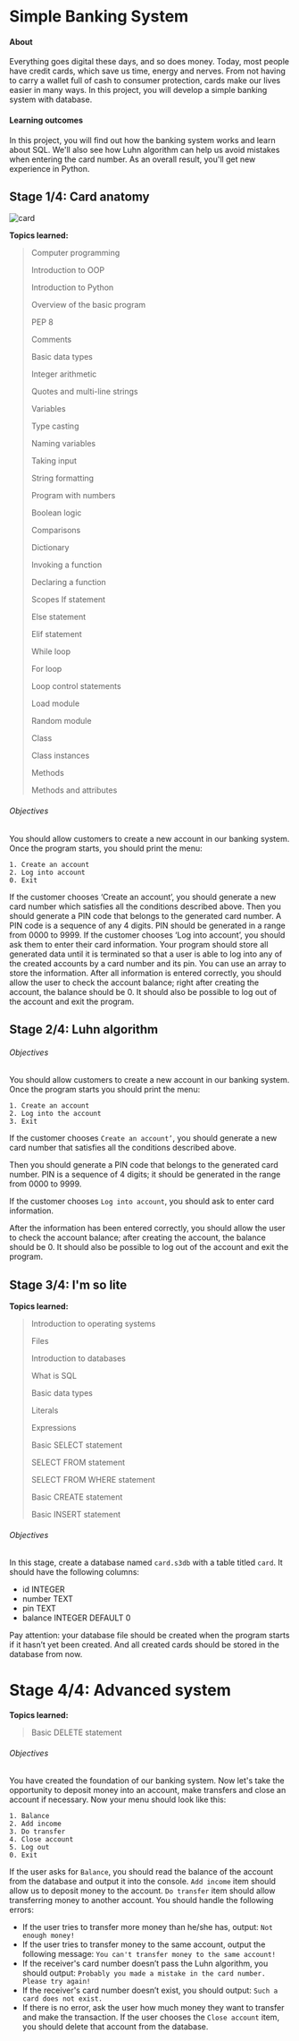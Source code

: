 # Simple Banking System

#### About

Everything goes digital these days, and so does money. Today, most people have credit cards, which save us time, energy and nerves. From not having to carry a wallet full of cash to consumer protection, cards make our lives easier in many ways. In this project, you will develop a simple banking system with database.

#### Learning outcomes
In this project, you will find out how the banking system works and learn about SQL. We'll also see how Luhn algorithm can help us avoid mistakes when entering the card number. As an overall result, you'll get new experience in Python.

## Stage 1/4: Card anatomy

![card](https://user-images.githubusercontent.com/56825295/122482935-2f668480-cfda-11eb-87f9-905ea182e6d9.png)

 **Topics learned:**

> Computer programming
> 
> Introduction to OOP
> 
> Introduction to Python
> 
> Overview of the basic program
>
> PEP 8
>
> Comments
>
> Basic data types
>
> Integer arithmetic
> 
> Quotes and multi-line strings
>
> Variables
>
> Type casting
>
> Naming variables
> 
> Taking input
>
> String formatting
>
> Program with numbers
> 
> Boolean logic
>
> Comparisons
>
> Dictionary
>
>Invoking a function
>
> Declaring a function
>
> Scopes
> If statement
>
> Else statement
>
> Elif statement
>
> While loop
>
> For loop
>
> Loop control statements
>
> Load module
>
> Random module
>
> Class
>
> Class instances
>
> Methods
> 
> Methods and attributes

###### Objectives

You should allow customers to create a new account in our banking system.
Once the program starts, you should print the menu:
```
1. Create an account
2. Log into account
0. Exit

```

If the customer chooses ‘Create an account’, you should generate a new card number which satisfies all the conditions described above. Then you should generate a PIN code that belongs to the generated card number. A PIN code is a sequence of any 4 digits. PIN should be generated in a range from 0000 to 9999.
If the customer chooses ‘Log into account’, you should ask them to enter their card information. Your program should store all generated data until it is terminated so that a user is able to log into any of the created accounts by a card number and its pin. You can use an array to store the information.
After all information is entered correctly, you should allow the user to check the account balance; right after creating the account, the balance should be 0. It should also be possible to log out of the account and exit the program.

## Stage 2/4: Luhn algorithm

###### Objectives
You should allow customers to create a new account in our banking system.
Once the program starts you should print the menu:
```
1. Create an account
2. Log into the account
3. Exit
```

If the customer chooses ```Create an account’```, you should generate a new card number that satisfies all the conditions described above.

Then you should generate a PIN code that belongs to the generated card number. PIN is a sequence of 4 digits; it should be generated in the range from 0000 to 9999.

If the customer chooses ```Log into account```, you should ask to enter card information.

After the information has been entered correctly, you should allow the user to check the account balance; after creating the account, the balance should be 0. It should also be possible to log out of the account and exit the program.


## Stage 3/4: I'm so lite

 **Topics learned:**

> Introduction to operating systems
>
> Files
>
> Introduction to databases
>
> What is SQL
>
> Basic data types
>
> Literals
>
> Expressions
>
> Basic SELECT statement
> 
> SELECT FROM statement
>
> SELECT FROM WHERE statement
>
> Basic CREATE statement
>
> Basic INSERT statement

###### Objectives

In this stage, create a database named ```card.s3db``` with a table titled ```card```. It should have the following columns:
* id INTEGER
* number TEXT
* pin TEXT
* balance INTEGER DEFAULT 0

Pay attention: your database file should be created when the program starts if it hasn’t yet been created. And all created cards should be stored in the database from now.

# Stage 4/4: Advanced system

 **Topics learned:**

> Basic DELETE statement

###### Objectives

You have created the foundation of our banking system. Now let's take the opportunity to deposit money into an account, make transfers and close an account if necessary.
Now your menu should look like this:
```
1. Balance
2. Add income
3. Do transfer
4. Close account
5. Log out
0. Exit
```
If the user asks for ```Balance```, you should read the balance of the account from the database and output it into the console.
```Add income``` item should allow us to deposit money to the account.
```Do transfer``` item should allow transferring money to another account. You should handle the following errors:
* If the user tries to transfer more money than he/she has, output: ```Not enough money!```
* If the user tries to transfer money to the same account, output the following message: ```You can't transfer money to the same account!```
* If the receiver's card number doesn’t pass the Luhn algorithm, you should output: ```Probably you made a mistake in the card number. Please try again!```
* If the receiver's card number doesn’t exist, you should output: ```Such a card does not exist.```
* If there is no error, ask the user how much money they want to transfer and make the transaction.
If the user chooses the ```Close account``` item, you should delete that account from the database.





